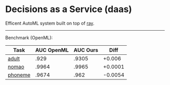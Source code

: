 # Decisions as a Service (daas)

Efficent AutoML system built on top of [ray](https://github.com/ray-project/ray).

---

Benchmark (OpenML):

| Task | AUC OpenML | AUC Ours | Diff |
| --- | --- | --- | --- |
| [adult](https://www.openml.org/t/7592) | .929 | .9305 | +0.006 |
| [nomao](https://www.openml.org/t/9977) | .9964 | .9965 | +0.0001 |
| [phoneme](https://www.openml.org/t/9952) | .9674 | .962 | -0.0054 |
